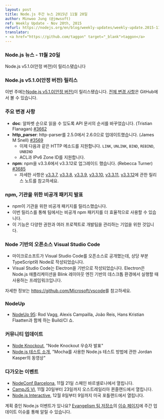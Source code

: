 ```yaml
---
layout: post
title: Node.js 주간 뉴스 2015년 11월 20일
author: Minwoo Jung (@jmwsoft)
ref: Weekly Update - Nov 20th, 2015
refurl: https://nodejs.org/en/blog/weekly-updates/weekly-update.2015-11-20/
translator:
- <a href="https://github.com/taggon" target="_blank">taggon</a>
---
```


<!--
### Node.js News — November 20th
Node.js v5.1.0 (Stable) is released
-->
### Node.js 뉴스 - 11월 20일
Node.js v5.1.0(안정 버전)이 릴리스됐습니다

<!--
### Node.js v5.1.0 (Stable) Releases

This week we have one release: [Node.js v5.1.0 (Stable)](https://nodejs.org/en/blog/release/v5.1.0/). Complete changelog from previous releases can be found [on GitHub](https://github.com/nodejs/node/blob/master/CHANGELOG.md).
-->
### Node.js v5.1.0(안정 버전) 릴리스

이번 주에는[Node.js v5.1.0(안정 버전)](https://nodejs.org/en/blog/release/v5.1.0/)이 릴리스됐습니다. [전체 변경 사항](https://github.com/nodejs/node/blob/master/CHANGELOG.md)은 GitHub에서 볼 수 있습니다.

<!--
### Notable changes

* **doc**: All of the API docs have been re-ordered so as to read in alphabetical order (Tristian Flanagan) [#3662](https://github.com/nodejs/node/pull/3662).
* **http_parser**: update http-parser to 2.6.0 from 2.5.0 (James M Snell) [#3569](https://github.com/nodejs/node/pull/3569).
  - Now supports the following HTTP methods: `LINK`, `UNLINK`, `BIND`, `REBIND`, `UNBIND`.
  - Also added ACL and IPv6 Zone ID support.
* **npm**: upgrade npm to 3.3.12 from v3.3.6 (Rebecca Turner) [#3685](https://github.com/nodejs/node/pull/3685).
  - See the release notes for [v3.3.7](https://github.com/npm/npm/releases/tag/v3.3.7), [v3.3.8](https://github.com/npm/npm/releases/tag/v3.3.8), [v3.3.9](https://github.com/npm/npm/releases/tag/v3.3.9), [v3.3.10](https://github.com/npm/npm/releases/tag/v3.3.10), [v3.3.11](https://github.com/npm/npm/releases/tag/v3.3.11), and [v3.3.12](https://github.com/npm/npm/releases/tag/v3.3.12) for more details.
-->
### 주요 변경 사항

* **doc**: 알파벳 순으로 읽을 수 있도록 API 문서의 순서를 바꾸었습니다. (Tristian Flanagan) [#3662](https://github.com/nodejs/node/pull/3662)
* **http_parser**: http-parser를 2.5.0에서 2.6.0으로 업데이트했습니다. (James M Snell) [#3569](https://github.com/nodejs/node/pull/3569)
  - 이제 다음과 같은 HTTP 메소드를 지원합니다. `LINK`, `UNLINK`, `BIND`, `REBIND`, `UNBIND`
  - ACL과 IPv6 Zone ID를 지원합니다.
* **npm**: npm을 v3.3.6에서 v3.3.12로 업그레이드 했습니다. (Rebecca Turner) [#3685](https://github.com/nodejs/node/pull/3685)
  - 자세한 사항은 [v3.3.7](https://github.com/npm/npm/releases/tag/v3.3.7), [v3.3.8](https://github.com/npm/npm/releases/tag/v3.3.8), [v3.3.9](https://github.com/npm/npm/releases/tag/v3.3.9), [v3.3.10](https://github.com/npm/npm/releases/tag/v3.3.10), [v3.3.11](https://github.com/npm/npm/releases/tag/v3.3.11), [v3.3.12](https://github.com/npm/npm/releases/tag/v3.3.12)에 관한 릴리스 노트를 참고하세요.

<!--
### npm announces Private Packages for Organizations

* npm released a set of features: Private Packages for Organizations.
* This release allows teams to use private npm packages more effectively. 
* It’s intended for businesses that manage developer teams, with varying permissions and multiple projects.
-->
### npm, 기관을 위한 비공개 패키지 발표

* npm이 기관을 위한 비공개 패키지를 릴리스했습니다.
* 이번 릴리스를 통해 팀에서는 비공개 npm 패키지를 더 효율적으로 사용할 수 있습니다.
* 이 기능은 다양한 권한과 여러 프로젝트로 개발팀을 관리하는 기업을 위한 것입니다.

<!--
### Open-sourced Visual Studio Code is based on Node

* Microsoft has open-sourced Visual Studio Code and it's a lot of TypeScript and Node.
* Visual Studio Code is based on Electron, a framework which is used to deploy Node.js applications for the desktop running on Blink layout engine.

See https://github.com/Microsoft/vscode for more information.
-->
### Node 기반의 오픈소스 Visual Studio Code

* 마이크로소프트가 Visual Studio Code를 오픈소스로 공개했는데, 상당 부분 TypeScript와 Node로 작성되었습니다.
* Visual Studio Code는 Electron을 기반으로 작성되었습니다. Electron은 Node.js 애플리케이션을 Blink 레이아웃 엔진 기반의 데스크톱 환경에서 실행할 때 사용하는 프레임워크입니다.

자세한 정보는 <https://github.com/Microsoft/vscode>를 참고하세요.

<!--
### NodeUp

* [NodeUp 95](http://nodeup.com/ninetyfive): A Build/CI Show with Rod Vagg, Alexis Campailla, João Reis, and Hans Kristian Flaatten.
-->
### NodeUp

* [NodeUp 95](http://nodeup.com/ninetyfive): Rod Vagg, Alexis Campailla, João Reis, Hans Kristian Flaatten과 함께 하는 Build/CI 쇼.

<!--
### Community Updates

* [Node Knockout](http://www.nodeknockout.com/), "Node Knockout winners have been announced."
* [Introduction to Testing Node.js](https://www.youtube.com/watch?v=u2XCdkL4bWI), "A video of Jordan Kasper how to test Node.js apps with Mocha."
-->
### 커뮤니티 업데이트

* [Node Knockout](http://www.nodeknockout.com/), "Node Knockout 우승자 발표"
* [Node.js 테스트 소개](https://www.youtube.com/watch?v=u2XCdkL4bWI), "Mocha를 사용한 Node.js 테스트 방법에 관한 Jordan Kasper의 동영상"
<!--
### Upcoming Events

* [NodeConf Barcelona](https://ti.to/barcelonajs/nodeconf-barcelona-2015), November 21st at Barcelona, Spain
* [CampJS VI](http://vi.campjs.com), November 20th – 23th at Queensland, Australia
* [Node.js Interactive](http://events.linuxfoundation.org/events/node-interactive), December 8th - 9th at Portland, US.

Have an event about Node.js coming up? You can put your events here through the [Evangelism team repo](https://github.com/nodejs/evangelism) and announce it in the [Issues page](https://github.com/nodejs/evangelism/issues/191), specifically the Weekly Updates issue.
-->
### 다가오는 이벤트

* [NodeConf Barcelona](https://ti.to/barcelonajs/nodeconf-barcelona-2015), 11월 21일 스페인 바르셀로나에서 열립니다.
* [CampJS VI](http://vi.campjs.com), 11월 20일부터 23일까지 오스트레일리아 퀸즐랜드에서 열립니다.
* [Node.js Interactive](http://events.linuxfoundation.org/events/node-interactive), 12월 8일부터 9일까지 미국 포틀랜드에서 열립니다.

계획 중인 Node.js 이벤트가 있나요? [Evangelism 팀 저장소](https://github.com/nodejs/evangelism)의 [이슈 페이지](https://github.com/nodejs/evangelism/issues)에 주간 업데이트 이슈를 통해 알릴 수 있습니다.
